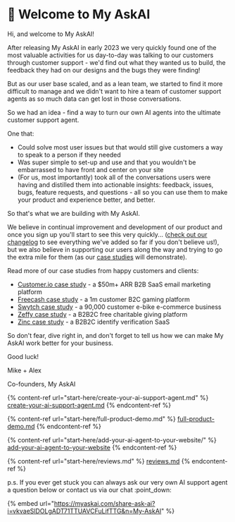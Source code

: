 # 👋 Welcome to My AskAI

Hi, and welcome to My AskAI!

After releasing My AskAI in early 2023 we very quickly found one of the most valuable activities for us day-to-day was talking to our customers through customer support - we'd find out what they wanted us to build, the feedback they had on our designs and the bugs they were finding!

But as our user base scaled, and as a lean team, we started to find it more difficult to manage and we didn't want to hire a team of customer support agents as so much data can get lost in those conversations.

So we had an idea - find a way to turn our own AI agents into the ultimate customer support agent.

One that:&#x20;

* Could solve most user issues but that would still give customers a way to speak to a person if they needed
* Was super simple to set-up and use and that you wouldn't be embarrassed to have front and center on your site&#x20;
* (For us, most importantly) took all of the conversations users were having and distilled them into actionable insights: feedback, issues, bugs, feature requests, and questions - all so you can use them to make your product and experience better, and better.

So that's what we are building with My AskAI.

We believe in continual improvement and development of our product and once you sign up you'll start to see this very quickly... ([check out our changelog](https://feedback.myaskai.com/changelog) to see everything we've added so far if you don't believe us!), but we also believe in supporting our users along the way and trying to go the extra mile for them (as our [case studies](https://myaskai.com/blog/tags/case-study-posts) will demonstrate).

Read more of our case studies from happy customers and clients:

* [Customer.io case study](https://myaskai.com/blog/customerio-myaskai-case-study) - a $50m+ ARR B2B SaaS email marketing platform&#x20;
* [Freecash case study](https://myaskai.com/blog/freecash-myaskai-case-study) - a 1m customer B2C gaming platform
* [Swytch case study](https://myaskai.com/blog/swytch-bike-myaskai-case-study) - a 90,000 customer e-bike e-commerce business
* [Zeffy case study](https://myaskai.com/blog/zeffy-myaskai-case-study) - a B2B2C free charitable giving platform
* [Zinc case study](https://myaskai.com/blog/zinc-reducing-support-tickets-overnight) - a B2B2C identify verification SaaS

So don't fear, dive right in, and don't forget to tell us how we can make My AskAI work better for your business.

Good luck!

Mike + Alex

Co-founders, My AskAI

{% content-ref url="start-here/create-your-ai-support-agent.md" %}
[create-your-ai-support-agent.md](start-here/create-your-ai-support-agent.md)
{% endcontent-ref %}

{% content-ref url="start-here/full-product-demo.md" %}
[full-product-demo.md](start-here/full-product-demo.md)
{% endcontent-ref %}

{% content-ref url="start-here/add-your-ai-agent-to-your-website/" %}
[add-your-ai-agent-to-your-website](start-here/add-your-ai-agent-to-your-website/)
{% endcontent-ref %}

{% content-ref url="start-here/reviews.md" %}
[reviews.md](start-here/reviews.md)
{% endcontent-ref %}

p.s. If you ever get stuck you can always ask our very own AI support agent a question below or contact us via our chat :point\_down:

{% embed url="https://myaskai.com/share-ask-ai?i=vkvaeSlDOLgADT71TTUAVCFuLifTTG&n=My-AskAI" %}
